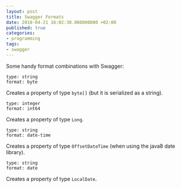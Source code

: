 ```yaml
---
layout: post
title: Swagger Formats
date: 2018-04-21 16:02:30.000000000 +02:00
published: true
categories:
- programming
tags:
- swagger
---
```


Some handy format combinations with Swagger:

    type: string
    format: byte

Creates a property of type <code>byte[]</code> (but it is serialized as a string).

    type: integer
    format: int64

Creates a property of type <code>Long</code>.

    type: string
    format: date-time

Creates a property of type <code>OffsetDateTime</code> (when using the java8 date library).

    type: string
    format: date

Creates a property of type <code>LocalDate</code>.
